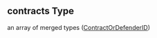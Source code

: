 ## contracts Type

an array of merged types ([ContractOrDefenderID](definitions-definitions-blockmonitor-properties-contracts-contractordefenderid.md))
